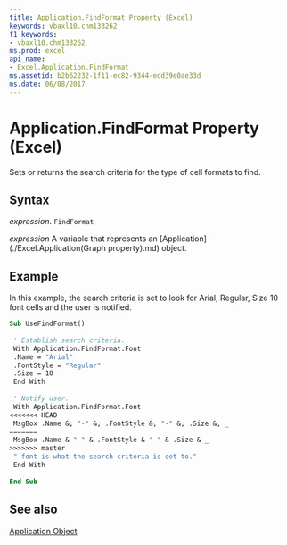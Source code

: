 ```yaml
---
title: Application.FindFormat Property (Excel)
keywords: vbaxl10.chm133262
f1_keywords:
- vbaxl10.chm133262
ms.prod: excel
api_name:
- Excel.Application.FindFormat
ms.assetid: b2b62232-1f11-ec82-9344-edd39e0ae33d
ms.date: 06/08/2017
---
```



# Application.FindFormat Property (Excel)

Sets or returns the search criteria for the type of cell formats to find.


## Syntax

 _expression_. `FindFormat`

 _expression_ A variable that represents an [Application](./Excel.Application(Graph property).md) object.


## Example

In this example, the search criteria is set to look for Arial, Regular, Size 10 font cells and the user is notified.


```vb
Sub UseFindFormat() 
 
 ' Establish search criteria. 
 With Application.FindFormat.Font 
 .Name = "Arial" 
 .FontStyle = "Regular" 
 .Size = 10 
 End With 
 
 ' Notify user. 
 With Application.FindFormat.Font 
<<<<<<< HEAD
 MsgBox .Name &; "-" &; .FontStyle &; "-" &; .Size &; _ 
=======
 MsgBox .Name & "-" & .FontStyle & "-" & .Size & _ 
>>>>>>> master
 " font is what the search criteria is set to." 
 End With 
 
End Sub
```


## See also


[Application Object](Excel.Application(object).md)

